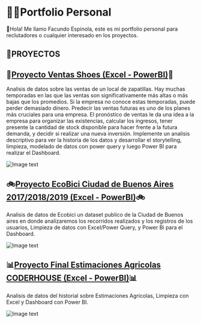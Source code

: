 # 👩‍🚀Portfolio Personal
👋Hola! Me llamo Facundo Espinola, este es mi portfolio personal para reclutadores o cualquier interesado en los proyectos.

## 📝PROYECTOS

## 👟[Proyecto Ventas Shoes (Excel - PowerBI)](https://github.com/Jfaccu/Dashboard-Projects/tree/main/Ventas_Shoes)👟
Analisis de datos sobre las ventas de un local de zapatillas. Hay muchas temporadas en las que las ventas son significativamente más altas o más bajas que los promedios. Si la empresa no conoce estas temporadas, puede perder demasiado dinero. Predecir las ventas futuras es uno de los planes más cruciales para una empresa. El pronóstico de ventas le da una idea a la empresa para organizar las existencias, calcular los ingresos, tener presente la cantidad de stock disponible para hacer frente a la futura demanda, y decidir si realizar una nueva inversión. 
Implemente un analisis descriptivo para ver la historia de los datos y desarrollar el storytelling, limpieza, modelado de datos con power query y luego Power BI para realizar el Dashboard.

![Image text](https://i.ibb.co/jW0y3tm/Dise-o-sin-t-tulo-1.png)



## 🚲[Proyecto EcoBici Ciudad de Buenos Aires 2017/2018/2019 (Excel - PowerBI)](https://github.com/Jfaccu/Porfolio/tree/main/Proyecto%20Ecobici)🚲
Analisis de datos de Ecobici un dataset publico de la Ciudad de Buenos aires en donde analizaremos los recorridos realizados y los registros de los usuarios, Limpieza de datos con Excel/Power Query, y Power Bi para el Dashboard.


![Image text](https://i.ibb.co/SNrxvv8/Ecobici.png)




## 📊[Proyecto Final Estimaciones Agricolas CODERHOUSE (Excel - PowerBI)](https://github.com/Jfaccu/Porfolio/tree/main/Proyecto%20Final%20de%20CoderHouse)📊
Analisis de datos del historial sobre Estimaciones Agricolas, Limpieza con Excel y Dashboard con Power BI.

![Image text](https://i.ibb.co/1GhRN3c/Dise-o-sin-t-tulo-2.png)







